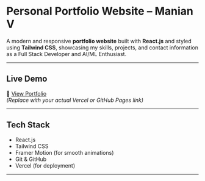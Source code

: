 # Personal Portfolio Website – Manian V

A modern and responsive **portfolio website** built with **React.js** and styled using **Tailwind CSS**, showcasing my skills, projects, and contact information as a Full Stack Developer and AI/ML Enthusiast.

---

## Live Demo

🔗 [View Portfolio](https://your-deployed-link.vercel.app)  
_(Replace with your actual Vercel or GitHub Pages link)_

---

## Tech Stack

- React.js
- Tailwind CSS
- Framer Motion (for smooth animations)
- Git & GitHub
- Vercel (for deployment)

---

